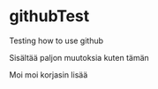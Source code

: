 # githubTest
Testing how to use github

Sisältää paljon muutoksia 
kuten tämän

Moi moi korjasin lisää